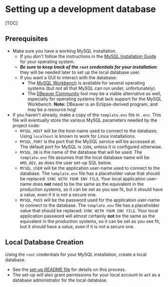 # Setting up a development database

[TOC]

## Prerequisites

* Make sure you have a working MySQL installation.
  - If you don't follow the instructions in the [MySQL Installation Guide](https://dev.mysql.com/doc/mysql-installation-excerpt/5.7/en/) for your operating system.
  - ***Be sure to keep track of the `root` credentials for your installation***: they will be needed later to set up the local database user.
  - If you want a GUI to interact with the database:
    - The [MySQL Workbench](https://dev.mysql.com/downloads/workbench/) is available for several operating systems (but *not* all that MySQL can run under, unfortunately).
    - The [DBeaver Community](https://dbeaver.io/) tool may be a viable alternative as well, especially for operating systems that lack support for the MySQL Workbench. **Note:** DBeaver is an Eclipse-derived program, and may be a resource hog!
* If you haven't already, make a copy of the `template.env` file in `.env`. This file will eventually store the various MySQL parameters needed by the project code:
  - `MYSQL_HOST` will be the host-name used to connect to the database; Using `localhost` is known to work for Linux installations.
  - `MYSQL_PORT` is the port that the MySQL service will be accessed at. The default port for MySQL is `3306`, unless it is configured otherwise.
  - `MYSQL_DB` is the name of the database that will be used. The `template.env` file assumes that the local database name will be `HMS_DEV`, as does the user set-up SQL below.
  - `MYSQL_USER` will be the application user-name used to connect to the database. The `template.env` file has a placeholder value that should be replaced: `SYNC WITH YOUR ENV FILE`. Your local application user-name does **not** need to be the same as the equivalent in the production systems, so it can be set as you see fit, but it should have a value, even if it is not a secure one.
  - `MYSQL_PASS` will be the password used for the application user-name to connect to the database. The `template.env` file has a placeholder value that should be replaced: `SYNC WITH YOUR ENV FILE`. Your local application password will almost certainly **not** be the same as the equivalent in the production systems, so it can be set as you see fit, but it should have a value, even if it is not a secure one.

## Local Database Creation

Using the `root` credentials for your MySQL installation, create a local database.
- See the [set-up README file](HMS/set-up/README.md) for details on this process.
- The set-up will also grant permissions for your local account to act as a database administrator for the local database.

